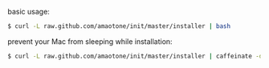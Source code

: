 basic usage:

```bash
$ curl -L raw.github.com/amaotone/init/master/installer | bash
```

prevent your Mac from sleeping while installation:

```bash
$ curl -L raw.github.com/amaotone/init/master/installer | caffeinate -dim bash
```
